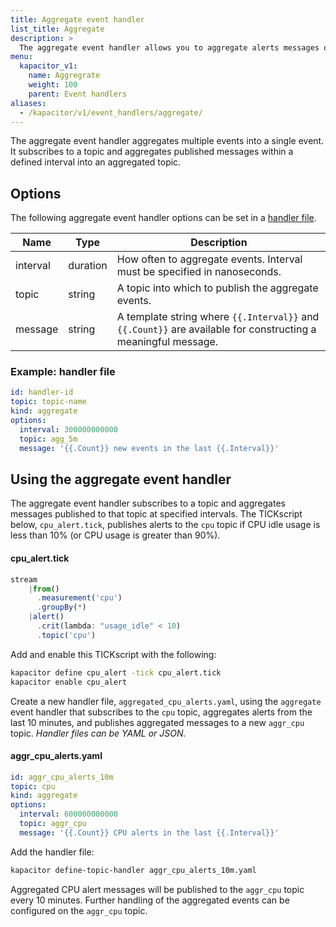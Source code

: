 ```yaml
---
title: Aggregate event handler
list_title: Aggregate
description: >
  The aggregate event handler allows you to aggregate alerts messages over a specified interval. This page includes aggregate options and usage examples.
menu:
  kapacitor_v1:
    name: Aggregrate
    weight: 100
    parent: Event handlers
aliases:
  - /kapacitor/v1/event_handlers/aggregate/
---
```


The aggregate event handler aggregates multiple events into a single event.
It subscribes to a topic and aggregates published messages within a defined
interval into an aggregated topic.

## Options
The following aggregate event handler options can be set in a
[handler file](/kapacitor/v1/reference/event_handlers/#create-a-topic-handler-with-a-handler-file).

| Name     | Type            | Description                                                                                                   |
| ----     | ----            | -----------                                                                                                   |
| interval | duration        | How often to aggregate events. Interval must be specified in nanoseconds.                                     |
| topic    | string          | A topic into which to publish the aggregate events.                                                           |
| message  | string          | A template string where `{{.Interval}}` and `{{.Count}}` are available for constructing a meaningful message. |

### Example: handler file
```yaml
id: handler-id
topic: topic-name
kind: aggregate
options:
  interval: 300000000000
  topic: agg_5m
  message: '{{.Count}} new events in the last {{.Interval}}'
```

## Using the aggregate event handler
The aggregate event handler subscribes to a topic and aggregates messages
published to that topic at specified intervals.
The TICKscript below, `cpu_alert.tick`, publishes alerts to the `cpu` topic if
CPU idle usage is less than 10% (or CPU usage is greater than 90%).

#### cpu\_alert.tick
```js
stream
    |from()
      .measurement('cpu')
      .groupBy(*)
    |alert()
      .crit(lambda: "usage_idle" < 10)
      .topic('cpu')
```

Add and enable this TICKscript with the following:

```bash
kapacitor define cpu_alert -tick cpu_alert.tick
kapacitor enable cpu_alert
```

Create a new handler file, `aggregated_cpu_alerts.yaml`, using the `aggregate`
event handler that subscribes to the `cpu` topic, aggregates alerts from the
last 10 minutes, and publishes aggregated messages to a new `aggr_cpu` topic.
_Handler files can be YAML or JSON._

#### aggr_cpu_alerts.yaml
```yaml
id: aggr_cpu_alerts_10m
topic: cpu
kind: aggregate
options:
  interval: 600000000000
  topic: aggr_cpu
  message: '{{.Count}} CPU alerts in the last {{.Interval}}'
```

Add the handler file:

```bash
kapacitor define-topic-handler aggr_cpu_alerts_10m.yaml
```

Aggregated CPU alert messages will be published to the `aggr_cpu` topic every
10 minutes. Further handling of the aggregated events can be configured on the
`aggr_cpu` topic.
